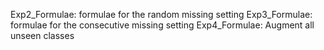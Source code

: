 Exp2_Formulae: formulae for the random missing setting
Exp3_Formulae: formulae for the consecutive missing setting
Exp4_Formulae: Augment all unseen classes

